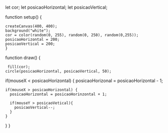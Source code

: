 let cor;
let posicaoHorizontal;
let posicaoVertical; 

function setup() {

    createCanvas(400, 400);
    background("white");
    cor = color(random(0, 255), random(0, 250), random(0,255));
    posicaoHorizontal = 200;
    posicaoVertical = 200;
    }
    
function draw() {
    
     fill(cor);
    circle(posicaoHorizontal, posicaoVertical, 50);
  if(mouseX < posicaoHorizontal) {
  posicaoHorizonal = posicaoHorizontal - 1;
    
    if(mouseX > posicaoHorizontal) {
      posicaoHorizontal = posicaoHorinzontal + 1;
      
      if(mouseY > posicaoVetical){
        posicaoVertical--;
      }
    }
  
  }
}
